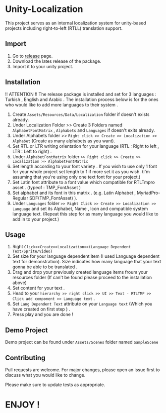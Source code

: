 # Unity-Localization

This project serves as an internal localization system for unity-based projects including right-to-left (RTLL) translation support.

## Import

1. Go to [release](https://github.com/ertanturan/Unity-Localization/releases) page.
2. Download the lates release of the package.
3. Import it to your unity project.

## Installation

!! ATTENTION !! 
The release package is installed and set for 3 languages : Turkish , English and Arabic . The installation process below is for the ones who would like to add more languages to their system .


1. Create `Assets/Resources/Data/Localization` folder if doesn't exists already.
2. Under Localization Folder >> Create 3 Folders named `AlphabetFontMatrix` , `Alphabets` and `Languages` if doesn't exits already.
3. Under Alphabets folder >> `Right click >> Create >> Localization >> Alphabet` (Create as many alphabets as you want).
4. Set RTL or LTR writing orientation for your language (RTL : Right to left , LTR : Left to right) .
5. Under `AlphabetFontMatrix` folder `>> Right click >> Create >> Localization >> AlphabetFontMatrix`
6. Set length according to your font variety . If you wish to use only 1 font for your whole project set length to 1 if more set it as you wish. 
(I'm assuming that you're using only one text font for your project.)
7. Set Latin font attribute to a font value which compatible for RTLTmpro asset . (typeof : TMP_FontAsset )
8. Set alphabet and its font in this matrix . (e.g. Latin Alphabet , MyriadPro-Regular SDF(TMP_FontAsset) ).
9. Under `Languages` folder `>> Right Click >> Create >> Localization >> Language` and set its Alphabet, Name , Icon and compatible system language text. (Repeat this step for as many language you would like to add in to your project.)

## Usage

1. Right `Click>>Create>>Localization>>(Language Dependent Text/Sprite/Video)`
2. Set size for your language dependent item (I used Language dependent text for demonstration). Size indicates how many language that your text gonna be able to be translated .
3. Drag and drop your previously created language items froum your resources folder (If can't be found please proceed to the installation above)
4. Set content for your text .
5. Head to your `hierarchy >> right click >> UI >> Text - RTLTMP >> Click add component >> Language text` .
6. Set `Lang Dependent Text` attribute on your `Language text` (Which you have created on first step ) .
7. Press play and you are done !

## Demo Project

Demo project can be found under `Assets/Scenes` folder named `SampleScene`

## Contributing
Pull requests are welcome. For major changes, please open an issue first to discuss what you would like to change.

Please make sure to update tests as appropriate.


# ENJOY !
